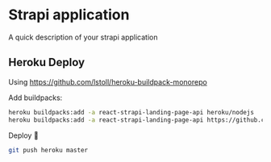 # Strapi application

A quick description of your strapi application

## Heroku Deploy

Using https://github.com/lstoll/heroku-buildpack-monorepo

Add buildpacks:

```bash
heroku buildpacks:add -a react-strapi-landing-page-api heroku/nodejs
heroku buildpacks:add -a react-strapi-landing-page-api https://github.com/lstoll/heroku-buildpack-monorepo
```

Deploy :rocket:

```bash
git push heroku master
```
